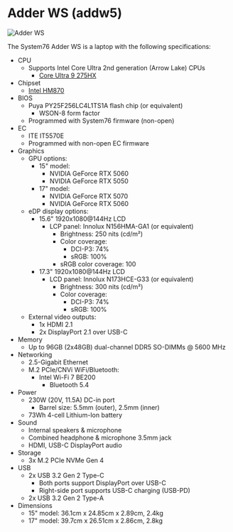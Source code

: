 # Adder WS (addw5)

![Adder WS](./img/addw5.webp)

The System76 Adder WS is a laptop with the following specifications:

- CPU
    - Supports Intel Core Ultra 2nd generation (Arrow Lake) CPUs
        - [Core Ultra 9 275HX](https://www.intel.com/content/www/us/en/products/sku/242293/intel-core-ultra-9-processor-275hx-36m-cache-up-to-5-40-ghz/specifications.html)
- Chipset
    - [Intel HM870](https://www.intel.com/content/www/us/en/products/sku/240123/intel-hm870-chipset/specifications.html)
- BIOS
    - Puya PY25F256LC4L1TS1A flash chip (or equivalent)
        - WSON-8 form factor
    - Programmed with System76 firmware (non-open)
- EC
    - ITE IT5570E
    - Programmed with non-open EC firmware
- Graphics
    - GPU options:
        - 15" model:
            - NVIDIA GeForce RTX 5060
            - NVIDIA GeForce RTX 5050
        - 17" model:
            - NVIDIA GeForce RTX 5070
            - NVIDIA GeForce RTX 5060
    - eDP display options:
        - 15.6" 1920x1080@144Hz LCD
            - LCP panel: Innolux N156HMA-GA1 (or equivalent)
                - Brightness: 250 nits (cd/m²)
                - Color coverage:
                    - DCI-P3: 74%
                    - sRGB: 100%
                - sRGB color coverage: 100
        - 17.3" 1920x1080@144Hz LCD
            - LCD panel: Innolux N173HCE-G33 (or equivalent)
                - Brightness: 300 nits (cd/m²)
                - Color coverage:
                    - DCI-P3: 74%
                    - sRGB: 100%
    - External video outputs:
        - 1x HDMI 2.1
        - 2x DisplayPort 2.1 over USB-C
- Memory
    - Up to 96GB (2x48GB) dual-channel DDR5 SO-DIMMs @ 5600 MHz
- Networking
    - 2.5-Gigabit Ethernet
    - M.2 PCIe/CNVi WiFi/Bluetooth:
        - Intel Wi-Fi 7 BE200
            - Bluetooth 5.4
- Power
    - 230W (20V, 11.5A) DC-in port
        - Barrel size: 5.5mm (outer), 2.5mm (inner)
    - 73Wh 4-cell Lithium-Ion battery
- Sound
    - Internal speakers & microphone
    - Combined headphone & microphone 3.5mm jack
    - HDMI, USB-C DisplayPort audio
- Storage
    - 3x M.2 PCIe NVMe Gen 4
- USB
    - 2x USB 3.2 Gen 2 Type-C
        - Both ports support DisplayPort over USB-C
        - Right-side port supports USB-C charging (USB-PD)
    - 2x USB 3.2 Gen 2 Type-A
- Dimensions
    - 15" model: 36.1cm x 24.85cm x 2.89cm, 2.4kg
    - 17" model: 39.7cm x 26.51cm x 2.86cm, 2.8kg
